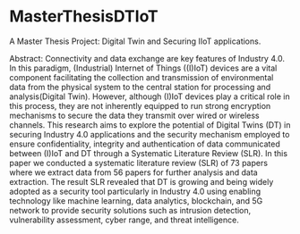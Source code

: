 # MasterThesisDTIoT
A Master Thesis Project: Digital Twin and Securing IIoT applications. 

Abstract: 
Connectivity and data exchange are key features of Industry 4.0. In this paradigm,  (Industrial) Internet of Things ((I)IoT) devices are a vital component facilitating the collection and transmission of environmental data from the physical system to the central station for processing and analysis(Digital Twin). However, although (I)IoT devices play a critical role in this process, they are not inherently equipped to run strong encryption mechanisms to secure the data they transmit over wired or wireless channels. This research aims to explore the potential of Digital Twins (DT) in securing Industry 4.0 applications and the security mechanism employed to ensure confidentiality, integrity and authentication of data communicated between (I)IoT and DT through a Systematic Literature Review (SLR). In this paper we conducted a systematic literature review (SLR) of 73 papers where we extract data from 56 papers for further analysis and data extraction. The result SLR revealed that DT is growing and being widely adopted as a security tool particularly in Industry 4.0 using enabling technology like machine learning, data analytics, blockchain, and 5G network to provide security solutions such as intrusion detection, vulnerability assessment, cyber range, and threat intelligence.
